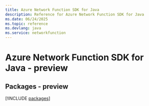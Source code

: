 ```yaml
---
title: Azure Network Function SDK for Java
description: Reference for Azure Network Function SDK for Java
ms.date: 06/24/2025
ms.topic: reference
ms.devlang: java
ms.service: networkfunction
---
```

# Azure Network Function SDK for Java - preview
## Packages - preview
[!INCLUDE [packages](network-function-index.md)]